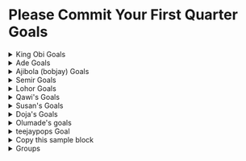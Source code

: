 # Please Commit Your First Quarter Goals

<details>
  <summary> King Obi Goals </summary>

  ---
  1. [Python Crash Course by Eric Matthes](https://www.amazon.com/Python-Crash-Course-2nd-Edition/dp/1593279280)
  - [Current Working] (https://github.com/King-Ob/2025_PCC)
  - 4-6 chapter per week
  - Why this book? It’s beginner-friendly and focuses on foundational programming skills in Python.
  - Project: Build a Movie Recommendation Tracker:
    - Use Python to store movie titles, genres, and ratings in a dictionary.
    - Allow users to input their favorite genres and output recommended movies from your list.

  2. [Automate the Boring Stuff with Python by Al Sweigart](https://automatetheboringstuff.com/)
  - Why this book? It introduces real-world problem-solving with Python.
  - Project: Create a Netflix Watch History Analyzer:
    - Scrape or analyze a CSV file containing movie-watching history.
    - Summarize stats like total watch time, favorite genres, and the number of movies watched per month.

</details>


<details>
  <summary> Ade Goals </summary>

---
Jan
- Python Advanced Data Structures  ✅
- Github Actions with terraform deployment ✅
- https://6sense.com/tech/data-visualization/amazon-quicksight-market-share ✅
- AWS QuickSight ✅
- AWS Lambda - step functions ✅ (future enhancement, pass outputs)

Feb
- ArgoCD (here)[https://www.youtube.com/watch?v=B7Q-LcWK4TA]
- Databricks Secrets scope

Mar 
- Apache Kafka (In-progress - Pause)

Q2 
- PowerBI
- Tableau
- AWS EMR from scratch
- Complete ETL Project end to end


</details>

<details>

  <summary> Ajibola (bobjay) Goals </summary>
  
---
Certified Kubernetes Administrator

Jan 

- Introduction
- Core Concepts
- Scheduling
- Logging & Monitoring
- App Lifecycle Management

Feb

- Cluster Maintenance
- Security
- Storage

March

- Networking
- Design and Install a Kubernetes Cluster
- Install "Kubernetes the Kubeadm Way"
- Troubleshooting
- Mock Exams
- CKA Certification Exam

</details>


<details>

  <summary> Semir Goals </summary>
  
### CompTia Security+ Certification
---
Jan
- Risk Management
- Foundations of Cryptography
- Physical Security
- Identity and Account Management
- Tools of Trade

Feb
- Securing Individual Systems
- Securing the basic LAN
- Securing the wireless LANs
- Securing Virtual and Cloud Environments
- Securing Dedicated and Mobile Systems

March
- Secure Protocols and Applications
- Testing Infrastructure
- Business Security Impact
- Dealing with Incidents
- Practice Exams
- CompTia Security+ Exam
</details>


<details>

  <summary> Lohor Goals </summary>
  
---

  <p> 
  Kubestonaut <br>
  Comptia Security+<br>
  Improve Python Skillset<br>
  </p>



Q1
- Jan: Comptia Security+ Cert (exam on the 2nd of FEB)
- Feb: CKA Certification (exam not scheduled)
- Read Automate the boring stuff with python
- April: CKAD Certification

Q2
- May: KCNA Certification
- June-July: CKS Certification
- August: KCSA Certification

</details>

<details>

  <summary> Qawi's Goals </summary>
  
---

  <p> 
  Improve Front-end skills and learn Backend technologies<br>
  Improve Python skillset<br>
  Do more DSAs and Leetcode<br>
  </p>



Q1
- Jan: Learn and practice DSAs more, Work on a full-stack web app without the use of any BAAS
- Feb: Build a really simple CRUD application with Python
- Read Automate the boring stuff with python
- March:  Land an SE internship role 
</details>



<details>

  <summary> Susan's Goals </summary>
  
### Microsoft SCCM
---

Q1
- Complete the Udemy SCCM training course; https://www.udemy.com/share/101z2m3@F6DyU8JIyoP07gEU_U-ySRxXxVxs7QoKpNDrmkudZWFKuQG7TIDj5q92DvNcB-0F/
- Complete the PluralSight SCCM training course; https://app.pluralsight.com/paths/skills/microsoft-endpoint-manager-a-comprehensive-guide-to-mecm-and-intune

Task 1
- Complete Section 6; Deploying the SCCM Client {Udemy}
- Complete Section 3; Microsoft Endpoint Manager: Deploy MECM Clients {PluralSight}
 
</details>

<details>

  <summary> Doja's Goals </summary>
  
---

Q1
- Python refresh using Python Crash Course by Eric Matthes
- SQL refresh using SQL in 10mins by Ben Forta
- Pyspark Refresh using Big Data Analytics with Spark by Mohammed Guller

</details>

<details>

  <summary> Olumade's goals </summary>
  
---


Q1
  [Automate the Boring Stuff with Python by Al Sweigart](https://automatetheboringstuff.com/)
  - Why this book? It introduces real-world problem-solving with Python.
  - Project: Create a Football History Analyzer:
    - Scrape or analyze a CSV file containing historical football.
    - API endpoint to analyze information(curl)
</details>


<details>

  <summary> teejaypops Goal </summary>
  
---
Q1
- Complete 1/2 of SYO 701 
- Set up a lab.
- Practice & understand security measures" i.e honeynets, honeypots, etc.  
</details>

<details>

<details>
  <summary> Nelly's Goals </summary>

---
Q1
- Research and enroll in a Data Engineering bootcamp or training.
- Build Strong Foundation in Data Engineering Concepts.
- Get Hands-on with concepts learned.

</details>

<details>
  <summary> Tim's Goals </summary>

---
Q1
- Build foundational knowledge of multi-agent systems, their architecture, coordination, and communication mechanisms.
- Research and identify impactful use cases for multi-AI agents in key industries.
- Develop a working prototype of a multi-AI agent system focused on automating a specific task or solving a problem in a target industry.
- Study methods for evaluating the impact and scalability of AI agent solutions in real-world applications.

</details>

  <summary> Copy this sample block </summary>
  
---

  <p> 
  Duplicate this sample block from details tag opening to details tag closing <br>
  Add your name in the summary <br>
  Add your goals in the body <br>
  </p>



Q1
- Goal A
- Goal B
- Goal C
</details>


<details>

---

  <summary> Groups </summary>
  Python
  <ul>
    <li>Edoboye</li>
    <li>Ade</li>
    <li>Qawi</li>
  </ul>

  K8S
  <ul>
    <li>Person1</li>
    <li>Person2</li>
    <li>Person3</li>
  </ul>

  Cyber Security
   <ul>
    <li>Person1</li>
    <li>Person2</li>
    <li>Person3</li>
  </ul>

</details>

